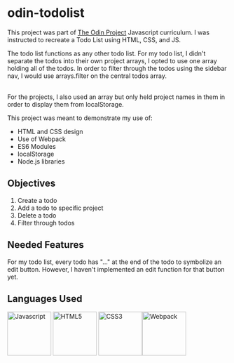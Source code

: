 # odin-todolist
This project was part of <a href="https://www.theodinproject.com/">The Odin Project</a> Javascript curriculum.
I was instructed to recreate a Todo List using HTML, CSS, and JS.

The todo list functions as any other todo list. For my todo list, I didn't separate the todos into their own project arrays, I opted to use one array holding all of the todos. In order to filter through the todos using the sidebar nav, I would use arrays.filter on the central todos array.<br>

<br>For the projects, I also used an array but only held project names in them in order to display them from localStorage. 

<p>This project was meant to demonstrate my use of:</p>
<ul>
  <li>HTML and CSS design</li>
  <li>Use of Webpack</li>
  <li>ES6 Modules</li>
  <li>localStorage</li>
  <li>Node.js libraries</li>
</ul>

## Objectives
<ol>
  <li>Create a todo</li>
  <li>Add a todo to specific project</li>
  <li>Delete a todo</li>
  <li>Filter through todos</li>
</ol>

## Needed Features
<p>For my todo list, every todo has "..." at the end of the todo to symbolize an edit button. However, I haven't implemented an edit function for that button yet.</p>

## Languages Used
<a href="https://javascript.info/"><img width="100" alt="Javascript" src="https://cdn.jsdelivr.net/gh/devicons/devicon/icons/javascript/javascript-plain.svg" /></a> <a href="https://html.com/html5/"><img width="100" alt="HTML5" src="https://cdn.jsdelivr.net/gh/devicons/devicon/icons/html5/html5-plain-wordmark.svg" /></a> <a href="https://css3.com/"><img width="100" alt="CSS3" src="https://cdn.jsdelivr.net/gh/devicons/devicon/icons/css3/css3-plain-wordmark.svg" /></a><a href="https://webpack.js.org/"><img width="100" alt="Webpack" src="https://encrypted-tbn0.gstatic.com/images?q=tbn:ANd9GcTA68-0k3Uxe1s3DuWx4lOxPmq_u-PZarEWWA&s"></a>
